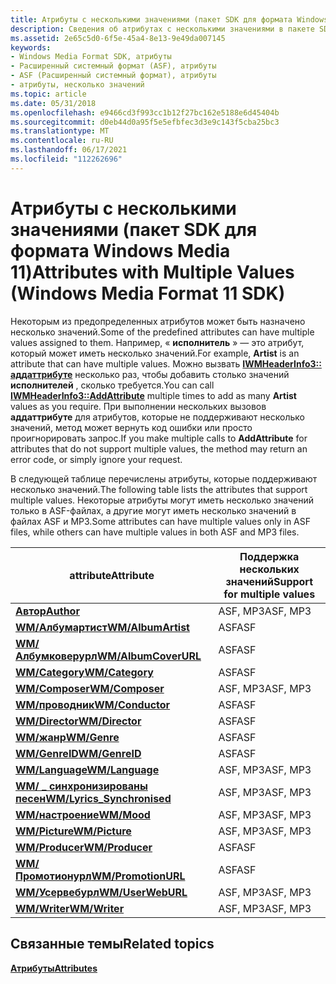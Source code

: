 ```yaml
---
title: Атрибуты с несколькими значениями (пакет SDK для формата Windows Media 11)
description: Сведения об атрибутах с несколькими значениями в пакете SDK для формата Windows Media 11. Некоторые атрибуты элемента мультимедиа могут иметь несколько значений.
ms.assetid: 2e65c5d0-6f5e-45a4-8e13-9e49da007145
keywords:
- Windows Media Format SDK, атрибуты
- Расширенный системный формат (ASF), атрибуты
- ASF (Расширенный системный формат), атрибуты
- атрибуты, несколько значений
ms.topic: article
ms.date: 05/31/2018
ms.openlocfilehash: e9466cd3f993cc1b12f27bc162e5188e6d45404b
ms.sourcegitcommit: d0eb44d0a95f5e5efbfec3d3e9c143f5cba25bc3
ms.translationtype: MT
ms.contentlocale: ru-RU
ms.lasthandoff: 06/17/2021
ms.locfileid: "112262696"
---
```

# <a name="attributes-with-multiple-values-windows-media-format-11-sdk"></a><span data-ttu-id="2a4ac-108">Атрибуты с несколькими значениями (пакет SDK для формата Windows Media 11)</span><span class="sxs-lookup"><span data-stu-id="2a4ac-108">Attributes with Multiple Values (Windows Media Format 11 SDK)</span></span>

<span data-ttu-id="2a4ac-109">Некоторым из предопределенных атрибутов может быть назначено несколько значений.</span><span class="sxs-lookup"><span data-stu-id="2a4ac-109">Some of the predefined attributes can have multiple values assigned to them.</span></span> <span data-ttu-id="2a4ac-110">Например, « **исполнитель** » — это атрибут, который может иметь несколько значений.</span><span class="sxs-lookup"><span data-stu-id="2a4ac-110">For example, **Artist** is an attribute that can have multiple values.</span></span> <span data-ttu-id="2a4ac-111">Можно вызвать [**IWMHeaderInfo3:: аддаттрибуте**](/previous-versions/windows/desktop/api/Wmsdkidl/nf-wmsdkidl-iwmheaderinfo3-addattribute) несколько раз, чтобы добавить столько значений **исполнителей** , сколько требуется.</span><span class="sxs-lookup"><span data-stu-id="2a4ac-111">You can call [**IWMHeaderInfo3::AddAttribute**](/previous-versions/windows/desktop/api/Wmsdkidl/nf-wmsdkidl-iwmheaderinfo3-addattribute) multiple times to add as many **Artist** values as you require.</span></span> <span data-ttu-id="2a4ac-112">При выполнении нескольких вызовов **аддаттрибуте** для атрибутов, которые не поддерживают несколько значений, метод может вернуть код ошибки или просто проигнорировать запрос.</span><span class="sxs-lookup"><span data-stu-id="2a4ac-112">If you make multiple calls to **AddAttribute** for attributes that do not support multiple values, the method may return an error code, or simply ignore your request.</span></span>

<span data-ttu-id="2a4ac-113">В следующей таблице перечислены атрибуты, которые поддерживают несколько значений.</span><span class="sxs-lookup"><span data-stu-id="2a4ac-113">The following table lists the attributes that support multiple values.</span></span> <span data-ttu-id="2a4ac-114">Некоторые атрибуты могут иметь несколько значений только в ASF-файлах, а другие могут иметь несколько значений в файлах ASF и MP3.</span><span class="sxs-lookup"><span data-stu-id="2a4ac-114">Some attributes can have multiple values only in ASF files, while others can have multiple values in both ASF and MP3 files.</span></span>



| <span data-ttu-id="2a4ac-115">attribute</span><span class="sxs-lookup"><span data-stu-id="2a4ac-115">Attribute</span></span>                                                 | <span data-ttu-id="2a4ac-116">Поддержка нескольких значений</span><span class="sxs-lookup"><span data-stu-id="2a4ac-116">Support for multiple values</span></span> |
|-----------------------------------------------------------|-----------------------------|
| [<span data-ttu-id="2a4ac-117">**Автор**</span><span class="sxs-lookup"><span data-stu-id="2a4ac-117">**Author**</span></span>](author.md)                                  | <span data-ttu-id="2a4ac-118">ASF, MP3</span><span class="sxs-lookup"><span data-stu-id="2a4ac-118">ASF, MP3</span></span>                    |
| [<span data-ttu-id="2a4ac-119">**WM/Албумартист**</span><span class="sxs-lookup"><span data-stu-id="2a4ac-119">**WM/AlbumArtist**</span></span>](wm-albumartist.md)                  | <span data-ttu-id="2a4ac-120">ASF</span><span class="sxs-lookup"><span data-stu-id="2a4ac-120">ASF</span></span>                         |
| [<span data-ttu-id="2a4ac-121">**WM/Албумковерурл**</span><span class="sxs-lookup"><span data-stu-id="2a4ac-121">**WM/AlbumCoverURL**</span></span>](wm-albumcoverurl.md)              | <span data-ttu-id="2a4ac-122">ASF</span><span class="sxs-lookup"><span data-stu-id="2a4ac-122">ASF</span></span>                         |
| [<span data-ttu-id="2a4ac-123">**WM/Category**</span><span class="sxs-lookup"><span data-stu-id="2a4ac-123">**WM/Category**</span></span>](wm-category.md)                        | <span data-ttu-id="2a4ac-124">ASF</span><span class="sxs-lookup"><span data-stu-id="2a4ac-124">ASF</span></span>                         |
| [<span data-ttu-id="2a4ac-125">**WM/Composer**</span><span class="sxs-lookup"><span data-stu-id="2a4ac-125">**WM/Composer**</span></span>](wm-composer.md)                        | <span data-ttu-id="2a4ac-126">ASF, MP3</span><span class="sxs-lookup"><span data-stu-id="2a4ac-126">ASF, MP3</span></span>                    |
| [<span data-ttu-id="2a4ac-127">**WM/проводник**</span><span class="sxs-lookup"><span data-stu-id="2a4ac-127">**WM/Conductor**</span></span>](wm-conductor.md)                      | <span data-ttu-id="2a4ac-128">ASF</span><span class="sxs-lookup"><span data-stu-id="2a4ac-128">ASF</span></span>                         |
| [<span data-ttu-id="2a4ac-129">**WM/Director**</span><span class="sxs-lookup"><span data-stu-id="2a4ac-129">**WM/Director**</span></span>](wm-director.md)                        | <span data-ttu-id="2a4ac-130">ASF</span><span class="sxs-lookup"><span data-stu-id="2a4ac-130">ASF</span></span>                         |
| [<span data-ttu-id="2a4ac-131">**WM/жанр**</span><span class="sxs-lookup"><span data-stu-id="2a4ac-131">**WM/Genre**</span></span>](wm-genre.md)                              | <span data-ttu-id="2a4ac-132">ASF</span><span class="sxs-lookup"><span data-stu-id="2a4ac-132">ASF</span></span>                         |
| [<span data-ttu-id="2a4ac-133">**WM/GenreID**</span><span class="sxs-lookup"><span data-stu-id="2a4ac-133">**WM/GenreID**</span></span>](wm-genreid.md)                          | <span data-ttu-id="2a4ac-134">ASF</span><span class="sxs-lookup"><span data-stu-id="2a4ac-134">ASF</span></span>                         |
| [<span data-ttu-id="2a4ac-135">**WM/Language**</span><span class="sxs-lookup"><span data-stu-id="2a4ac-135">**WM/Language**</span></span>](wm-language.md)                        | <span data-ttu-id="2a4ac-136">ASF, MP3</span><span class="sxs-lookup"><span data-stu-id="2a4ac-136">ASF, MP3</span></span>                    |
| [<span data-ttu-id="2a4ac-137">**WM/ \_ синхронизированы песен**</span><span class="sxs-lookup"><span data-stu-id="2a4ac-137">**WM/Lyrics\_Synchronised**</span></span>](wm-lyrics-synchronised.md) | <span data-ttu-id="2a4ac-138">ASF, MP3</span><span class="sxs-lookup"><span data-stu-id="2a4ac-138">ASF, MP3</span></span>                    |
| [<span data-ttu-id="2a4ac-139">**WM/настроение**</span><span class="sxs-lookup"><span data-stu-id="2a4ac-139">**WM/Mood**</span></span>](wm-mood.md)                                | <span data-ttu-id="2a4ac-140">ASF, MP3</span><span class="sxs-lookup"><span data-stu-id="2a4ac-140">ASF, MP3</span></span>                    |
| [<span data-ttu-id="2a4ac-141">**WM/Picture**</span><span class="sxs-lookup"><span data-stu-id="2a4ac-141">**WM/Picture**</span></span>](wmpicture.md)                           | <span data-ttu-id="2a4ac-142">ASF, MP3</span><span class="sxs-lookup"><span data-stu-id="2a4ac-142">ASF, MP3</span></span>                    |
| [<span data-ttu-id="2a4ac-143">**WM/Producer**</span><span class="sxs-lookup"><span data-stu-id="2a4ac-143">**WM/Producer**</span></span>](wm-producer.md)                        | <span data-ttu-id="2a4ac-144">ASF</span><span class="sxs-lookup"><span data-stu-id="2a4ac-144">ASF</span></span>                         |
| [<span data-ttu-id="2a4ac-145">**WM/Промотионурл**</span><span class="sxs-lookup"><span data-stu-id="2a4ac-145">**WM/PromotionURL**</span></span>](wm-promotionurl.md)                | <span data-ttu-id="2a4ac-146">ASF</span><span class="sxs-lookup"><span data-stu-id="2a4ac-146">ASF</span></span>                         |
| [<span data-ttu-id="2a4ac-147">**WM/Усервебурл**</span><span class="sxs-lookup"><span data-stu-id="2a4ac-147">**WM/UserWebURL**</span></span>](wm-userweburl.md)                    | <span data-ttu-id="2a4ac-148">ASF, MP3</span><span class="sxs-lookup"><span data-stu-id="2a4ac-148">ASF, MP3</span></span>                    |
| [<span data-ttu-id="2a4ac-149">**WM/Writer**</span><span class="sxs-lookup"><span data-stu-id="2a4ac-149">**WM/Writer**</span></span>](wm-writer.md)                            | <span data-ttu-id="2a4ac-150">ASF, MP3</span><span class="sxs-lookup"><span data-stu-id="2a4ac-150">ASF, MP3</span></span>                    |



 

## <a name="related-topics"></a><span data-ttu-id="2a4ac-151">Связанные темы</span><span class="sxs-lookup"><span data-stu-id="2a4ac-151">Related topics</span></span>

<dl> <dt>

[<span data-ttu-id="2a4ac-152">**Атрибуты**</span><span class="sxs-lookup"><span data-stu-id="2a4ac-152">**Attributes**</span></span>](attributes.md)
</dt> </dl>

 

 




